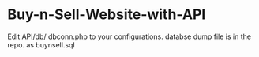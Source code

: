 # Buy-n-Sell-Website-with-API

Edit API/db/ dbconn.php to your configurations.
databse dump file is in the repo. as buynsell.sql
